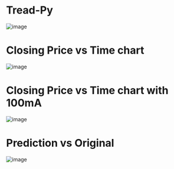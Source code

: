 # Tread-Py
![image](https://user-images.githubusercontent.com/58421062/165561440-7715e032-aee3-4fee-849a-2ede085a8c5d.png)

# Closing Price vs Time chart
![image](https://user-images.githubusercontent.com/58421062/165560776-208997aa-0497-4d78-b566-a0c98d3c314b.png)

# Closing Price vs Time chart with 100mA
![image](https://user-images.githubusercontent.com/58421062/165560837-5a1682f3-b60e-4d2c-8620-1870b82d2fc4.png)

# Prediction vs Original
![image](https://user-images.githubusercontent.com/58421062/165561267-e2078d0e-c967-46a2-94c9-5ef0cbb9c6ba.png)

